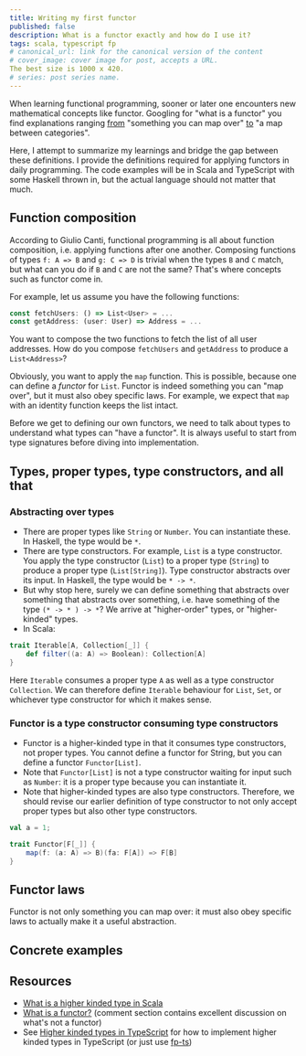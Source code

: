 ```yaml
---
title: Writing my first functor
published: false
description: What is a functor exactly and how do I use it?
tags: scala, typescript fp
# canonical_url: link for the canonical version of the content
# cover_image: cover image for post, accepts a URL. 
The best size is 1000 x 420.
# series: post series name.
---
```


When learning functional programming, sooner or later one encounters new mathematical concepts like functor.
Googling for "what is a functor" you find explanations ranging [from](https://medium.com/@dtinth/what-is-a-functor-dcf510b098b6) "something you can map over" [to](https://en.wikipedia.org/wiki/Functor) "a map between categories".

Here, I attempt to summarize my learnings and bridge the gap between these definitions. I provide the definitions required for applying functors in daily programming. The code examples will be in Scala and TypeScript with some Haskell thrown in, but the actual language should not matter that much.

## Function composition

According to Giulio Canti, functional programming is all about function composition, i.e. applying functions after one another. Composing functions of types `f: A => B` and `g: C => D` is trivial when the types `B` and `C` match, but what can you do if `B` and `C` are not the same? That's where concepts such as functor come in.

For example, let us assume you have the following functions:
```typescript
const fetchUsers: () => List<User> = ...
const getAddress: (user: User) => Address = ...
```
You want to compose the two functions to fetch the list of all user addresses. How do you compose `fetchUsers` and `getAddress` to produce a `List<Address>`? 

Obviously, you want to apply the `map` function. This is possible, because one can define a *functor* for `List`. Functor is indeed something you can "map over", but it must also obey specific laws. For example, we expect that `map` with an identity function keeps the list intact.

Before we get to defining our own functors, we need to talk about types to understand what types can "have a functor". It is always useful to start from type signatures before diving into implementation.

## Types, proper types, type constructors, and all that

### Abstracting over types

- There are proper types like `String` or `Number`. You can instantiate these. In Haskell, the type would be `*`.
- There are type constructors. For example, `List` is a type constructor. You apply the type constructor (`List`) to a proper type (`String`) to produce a proper type (`List[String]`). Type constructor abstracts over its input. In Haskell, the type would be `* -> *`.
- But why stop here, surely we can define something that abstracts over something that abstracts over something, i.e. have something of the type `(* -> * ) -> *`? We arrive at "higher-order" types, or "higher-kinded" types.
- In Scala: 
```scala
trait Iterable[A, Collection[_]] {
    def filter((a: A) => Boolean): Collection[A]
}
```
Here `Iterable` consumes a proper type `A` as well as a type constructor `Collection`. We can therefore define `Iterable` behaviour for `List`, `Set`, or whichever type constructor for which it makes sense.

### Functor is a type constructor consuming type constructors

- Functor is a higher-kinded type in that it consumes type constructors, not proper types. You cannot define a functor for String, but you can define a functor `Functor[List]`. 
- Note that `Functor[List]` is not a type constructor waiting for input such as `Number`: it is a proper type because you can instantiate it.
- Note that higher-kinded types are also type constructors. Therefore, we should revise our earlier definition of type constructor to not only accept proper types but also other type constructors.


```scala
val a = 1;

trait Functor[F[_]] {
    map(f: (a: A) => B)(fa: F[A]) => F[B]
}
```

## Functor laws
Functor is not only something you can map over: it must also obey specific laws to actually make it a useful abstraction.

## Concrete examples

## Resources

- [What is a higher kinded type in Scala](https://stackoverflow.com/questions/6246719/what-is-a-higher-kinded-type-in-scala)
- [What is a functor?](https://medium.com/@dtinth/what-is-a-functor-dcf510b098b6) (comment section contains excellent discussion on what's not a functor)
- See [Higher kinded types in TypeScript](https://medium.com/@gcanti/higher-kinded-types-in-typescript-static-and-fantasy-land-d41c361d0dbe) for how to implement higher kinded types in TypeScript (or just use [fp-ts](https://github.com/gcanti/fp-ts))